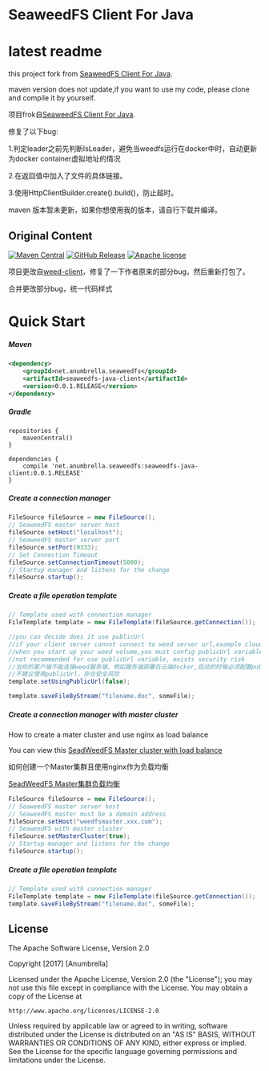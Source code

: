 # SeaweedFS Client For Java


# latest readme

this project fork from [SeaweedFS Client For Java](https://github.com/Shuyun123/seaweedfs-java-client.git).

maven version does not update,if you want to use my code, please clone and compile it by yourself.


项目frok自[SeaweedFS Client For Java](https://github.com/Shuyun123/seaweedfs-java-client.git).

修复了以下bug:

1.判定leader之前先判断IsLeader，避免当weedfs运行在docker中时，自动更新为docker container虚拟地址的情况

2.在返回值中加入了文件的具体链接。

3.使用HttpClientBuilder.create().build()，防止超时。

maven 版本暂未更新，如果你想使用我的版本，请自行下载并编译。


## Original Content
[![Maven Central](http://img.shields.io/badge/maven_central-0.0.1.RELEASE-brightgreen.svg)](https://search.maven.org/#artifactdetails%7Corg.lokra.seaweedfs%7Cseaweedfs-client%7C0.7.3.RELEASE%7Cjar)
[![GitHub Release](http://img.shields.io/badge/Release-0.0.1.RELEASE-brightgreen.svg)](https://github.com/lokra-platform/seaweedfs-client/releases/tag/0.7.3.RELEASE)
[![Apache license](https://img.shields.io/badge/license-Apache-blue.svg)](http://opensource.org/licenses/Apache)


项目更改自[weed-client](https://github.com/lokra/weed-client)，修复了一下作者原来的部分bug，然后重新打包了。


合并更改部分bug，统一代码样式


# Quick Start


##### Maven

```xml
<dependency>
    <groupId>net.anumbrella.seaweedfs</groupId>
    <artifactId>seaweedfs-java-client</artifactId>
    <version>0.0.1.RELEASE</version>
</dependency>
```

##### Gradle
```
repositories {
    mavenCentral()
}

dependencies {
    compile 'net.anumbrella.seaweedfs:seaweedfs-java-client:0.0.1.RELEASE'
}
```

##### Create a connection manager
```java
FileSource fileSource = new FileSource();
// SeaweedFS master server host
fileSource.setHost("localhost");
// SeaweedFS master server port
fileSource.setPort(9333);
// Set Connection Timeout
fileSource.setConnectionTimeout(5000);
// Startup manager and listens for the change
fileSource.startup();
```

##### Create a file operation template
```java
// Template used with connection manager
FileTemplate template = new FileTemplate(fileSource.getConnection());

//you can decide does it use publicUrl
//if your client server cannot connect to weed server url,example cloud docker weed
//when you start up your weed volume,you must config publicUrl variable
//not recommended for use publicUrl variable, exists security risk
//当你的客户端不能连接weed服务端，例如服务端部署在云端docker,启动的时候必须配置publicUrl参数
//不建议使用publicUrl，存在安全风险 
template.setUsingPublicUrl(false);

template.saveFileByStream("filename.doc", someFile);
```

##### Create a connection manager with master cluster
How to create a mater cluster and use nginx as load balance

You can view this [SeadWeedFS Master cluster with load balance](http://note.youdao.com/noteshare?id=60c9f9478a08511c0fa8e1faf1f5bb08)

如何创建一个Master集群且使用nginx作为负载均衡

[SeadWeedFS Master集群负载均衡](http://note.youdao.com/noteshare?id=60c9f9478a08511c0fa8e1faf1f5bb08)
```java
FileSource fileSource = new FileSource();
// SeaweedFS master server host
// SeaweedFS master must be a domain address
fileSource.setHost("weedfsmaster.xxx.com");
// SeaweedFS with master cluster
fileSource.setMasterCluster(true);
// Startup manager and listens for the change
fileSource.startup();
```

##### Create a file operation template
```java
// Template used with connection manager
FileTemplate template = new FileTemplate(fileSource.getConnection());
template.saveFileByStream("filename.doc", someFile);
```

## License

The Apache Software License, Version 2.0

Copyright  [2017]  [Anumbrella]

Licensed under the Apache License, Version 2.0 (the "License");
you may not use this file except in compliance with the License.
You may obtain a copy of the License at

    http://www.apache.org/licenses/LICENSE-2.0

Unless required by applicable law or agreed to in writing, software
distributed under the License is distributed on an "AS IS" BASIS,
WITHOUT WARRANTIES OR CONDITIONS OF ANY KIND, either express or implied.
See the License for the specific language governing permissions and
limitations under the License.
